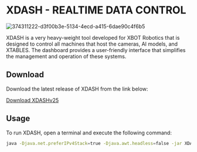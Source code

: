 # XDASH - REALTIME DATA CONTROL

![374311222-d3f00b3e-5134-4ecd-a415-6dae90c4f6b5](https://github.com/user-attachments/assets/cc4535e5-7a48-492e-b91a-bda7882c966f)

XDASH is a very heavy-weight tool developed for XBOT Robotics that is designed to control all machines that host the cameras, AI models, and XTABLES. The dashboard provides a user-friendly interface that simplifies the management and operation of these systems.

## Download

Download the latest release of XDASH from the link below:

[Download XDASHv25](https://github.com/Kobeeeef/XDASH2025/releases/latest)

## Usage

To run XDASH, open a terminal and execute the following command:

```sh
java -Djava.net.preferIPv4Stack=true -Djava.awt.headless=false -jar XDASH.jar
```
